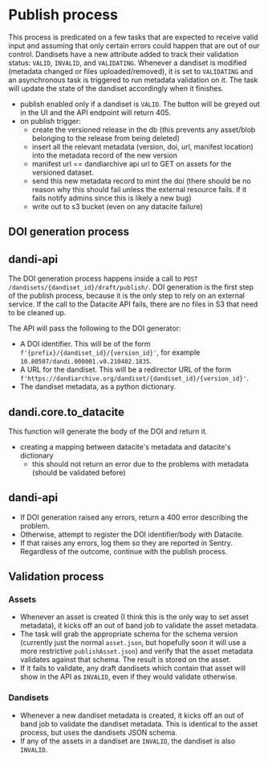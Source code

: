 # Publish process

This process is predicated on a few tasks that are expected to receive valid input and assuming that only certain errors could happen that are out of our control.
Dandisets have a new attribute added to track their validation status: `VALID`, `INVALID`, and `VALIDATING`.
Whenever a dandiset is modified (metadata changed or files uploaded/removed), it is set to `VALIDATING` and an asynchronous task is triggered to run metadata validation on it. The task will update the state of the dandiset accordingly when it finishes.

- publish enabled only if a dandiset is `VALID`. The button will be greyed out in the UI and the API endpoint will return 405.
- on publish trigger:
   - create the versioned release in the db (this prevents any asset/blob belonging to the release from being deleted)
   - insert all the relevant metadata (version, doi, url, manifest location) into the metadata record of the new version 
    -  manifest url == dandiarchive api url to GET on assets for the versioned dataset.
  - send this new metadata record to mint the doi (there should be no reason why this should fail unless the external resource fails. if it fails notify admins since this is likely a new bug)
   - write out to s3 bucket (even on any datacite failure)
   
## DOI generation process

## dandi-api

The DOI generation process happens inside a call to `POST /dandisets/{dandiset_id}/draft/publish/`.
DOI generation is the first step of the publish process, because it is the only step to rely on an external service.
If the call to the Datacite API fails, there are no files in S3 that need to be cleaned up.

The API will pass the following to the DOI generator:
* A DOI identifier. This will be of the form `f'{prefix}/{dandiset_id}/{version_id}'`, for example `10.80507/dandi.000001.v0.210402.1835`.
* A URL for the dandiset. This will be a redirector URL of the form `f'https://dandiarchive.org/dandiset/{dandiset_id}/{version_id}'`.
* The dandiset metadata, as a python dictionary.

## dandi.core.to_datacite

This function will generate the body of the DOI and return it.

* creating a mapping between datacite's metadata and datacite's dictionary
  * this should not return an error due to the problems with metadata (should be validated before)

## dandi-api

* If DOI generation raised any errors, return a 400 error describing the problem.
* Otherwise, attempt to register the DOI identifier/body with Datacite.
* If that raises any errors, log them so they are reported in Sentry. Regardless of the outcome, continue with the publish process.

## Validation process

### Assets
* Whenever an asset is created (I think this is the only way to set asset metadata), it kicks off an out of band job to validate the asset metadata.
* The task will grab the appropriate schema for the schema version (currently just the normal `asset.json`, but hopefully soon it will use a more restrictive `publishAsset.json`) and verify that the asset metadata validates against that schema. The result is stored on the asset.
* If it fails to validate, any draft dandisets which contain that asset will show in the API as `INVALID`, even if they would validate otherwise.

### Dandisets
* Whenever a new dandiset metadata is created, it kicks off an out of band job to validate the dandiset metadata. This is identical to the asset process, but uses the dandisets JSON schema.
* If any of the assets in a dandiset are `INVALID`, the dandiset is also `INVALID`. 
